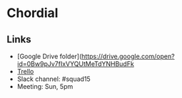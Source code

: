 # Chordial
## Links
* [Google Drive folder](https://drive.google.com/open?id=0Bw9pJv7fIxVYQUtMeTdYNHBudFk
* [Trello](https://trello.com/b/spZ6zI4N)
* Slack channel: #squad15
* Meeting: Sun, 5pm
